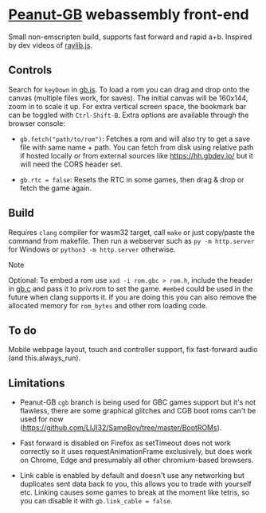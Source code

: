 # [Peanut-GB](https://github.com/deltabeard/Peanut-GB) webassembly front-end
Small non-emscripten build, supports fast forward and rapid a+b. Inspired by dev videos of [raylib.js](https://github.com/tsoding/zozlib.js).

## Controls
Search for `keyDown` in [gb.js](gb.js). To load a rom you can drag and drop onto the canvas (multiple files work, for saves). The initial canvas will be 160x144, zoom in to scale it up. For extra vertical screen space, the bookmark bar can be toggled with `Ctrl-Shift-B`. Extra options are available through the browser console:

+ `gb.fetch("path/to/rom")`: Fetches a rom and will also try to get a save file with same name + path. You can fetch from disk using relative path if hosted locally or from external sources like https://hh.gbdev.io/ but it will need the CORS header set.

+ `gb.rtc = false`: Resets the RTC in some games, then drag & drop or fetch the game again.

## Build
Requires `clang` compiler for wasm32 target, call `make` or just copy/paste the command from makefile. Then run a webserver such as `py -m http.server` for Windows or `python3 -m http.server` otherwise.

> [!NOTE]
Optional: To embed a rom use `xxd -i rom.gbc > rom.h`, include the header in [gb.c](gb.c) and pass it to priv.rom to set the game. `#embed` could be used in the future when clang supports it. If you are doing this you can also remove the allocated memory for `rom_bytes` and other rom loading code.

## To do
Mobile webpage layout, touch and controller support, fix fast-forward audio (and this.always_run).

## Limitations
+ Peanut-GB `cgb` branch is being used for GBC games support but it's not flawless, there are some graphical glitches and CGB boot roms can't be used for now (https://github.com/LIJI32/SameBoy/tree/master/BootROMs).

+ Fast forward is disabled on Firefox as setTimeout does not work correctly so it uses requestAnimationFrame exclusively, but does work on Chrome, Edge and presumably all other chromium-based browsers.

+ Link cable is enabled by default and doesn't use any networking but duplicates sent data back to you, this allows you to trade with yourself etc. Linking causes some games to break at the moment like tetris, so you can disable it with `gb.link_cable = false`.
